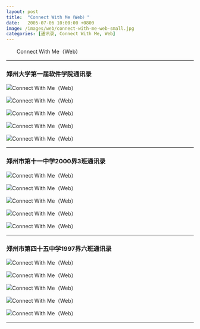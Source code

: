 ```yaml
---
layout: post
title:  "Connect With Me（Web）"
date:   2005-07-06 10:00:00 +0800
image: /images/web/connect-with-me-web-small.jpg
categories: [通讯录, Connect With Me, Web]
---
```


　　Connect With Me（Web）

------

<h3>郑州大学第一届软件学院通讯录</h3>

![Connect With Me（Web）]({{site.baseurl}}/images/web/ConnectWithMe-Web-zzusc-1.png)

![Connect With Me（Web）]({{site.baseurl}}/images/web/ConnectWithMe-Web-zzusc-2.png)

![Connect With Me（Web）]({{site.baseurl}}/images/web/ConnectWithMe-Web-zzusc-3.png)

![Connect With Me（Web）]({{site.baseurl}}/images/web/ConnectWithMe-Web-zzusc-4.png)

![Connect With Me（Web）]({{site.baseurl}}/images/web/ConnectWithMe-Web-zzusc-5.png)

------

<h3>郑州市第十一中学2000界3班通讯录</h3>

![Connect With Me（Web）]({{site.baseurl}}/images/web/ConnectWithMe-Web-11003-1.png)

![Connect With Me（Web）]({{site.baseurl}}/images/web/ConnectWithMe-Web-11003-2.png)

![Connect With Me（Web）]({{site.baseurl}}/images/web/ConnectWithMe-Web-11003-3.png)

![Connect With Me（Web）]({{site.baseurl}}/images/web/ConnectWithMe-Web-11003-4.png)

![Connect With Me（Web）]({{site.baseurl}}/images/web/ConnectWithMe-Web-11003-5.png)

------

<h3>郑州市第四十五中学1997界六班通讯录</h3>

![Connect With Me（Web）]({{site.baseurl}}/images/web/ConnectWithMe-Web-45976-1.png)

![Connect With Me（Web）]({{site.baseurl}}/images/web/ConnectWithMe-Web-45976-2.png)

![Connect With Me（Web）]({{site.baseurl}}/images/web/ConnectWithMe-Web-45976-3.png)

![Connect With Me（Web）]({{site.baseurl}}/images/web/ConnectWithMe-Web-45976-4.png)

![Connect With Me（Web）]({{site.baseurl}}/images/web/ConnectWithMe-Web-45976-5.png)

------